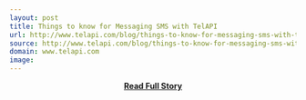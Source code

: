 ```yaml
---
layout: post
title: Things to know for Messaging SMS with TelAPI
url: http://www.telapi.com/blog/things-to-know-for-messaging-sms-with-telapi/
source: http://www.telapi.com/blog/things-to-know-for-messaging-sms-with-telapi/
domain: www.telapi.com
image: 
---
```


<p></p>
<center><p><a href="http://www.telapi.com/blog/things-to-know-for-messaging-sms-with-telapi/" style='padding:25px; font-sze:18px; font-weight: bold;'>Read Full Story</a></p></center>

